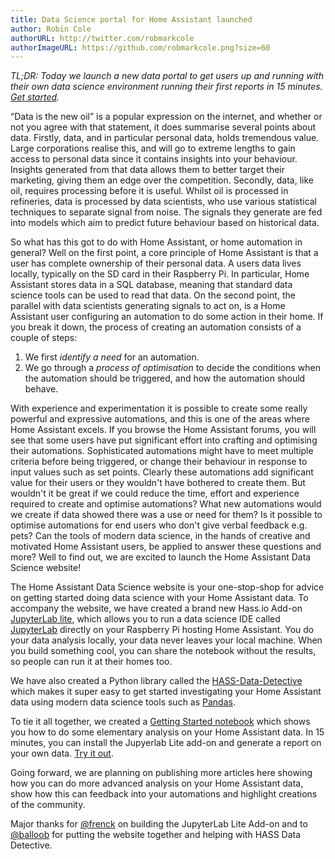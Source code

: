 ```yaml
---
title: Data Science portal for Home Assistant launched
author: Robin Cole
authorURL: http://twitter.com/robmarkcole
authorImageURL: https://github.com/robmarkcole.png?size=60
---
```


_TL;DR: Today we launch a new data portal to get users up and running with their own data science environment running their first reports in 15 minutes. [Get started](/docs/quick-start)._

“Data is the new oil” is a popular expression on the internet, and whether or not you agree with that statement, it does summarise several points about data. Firstly, data, and in particular personal data, holds tremendous value. Large corporations realise this, and will go to extreme lengths to gain access to personal data since it contains insights into your behaviour. Insights generated from that data allows them to better target their marketing, giving them an edge over the competition. Secondly, data, like oil, requires processing before it is useful. Whilst oil is processed in refineries, data is processed by data scientists, who use various statistical techniques to separate signal from noise. The signals they generate are fed into models which aim to predict future behaviour based on historical data.

So what has this got to do with Home Assistant, or home automation in general? Well on the first point, a core principle of Home Assistant is that a user has complete ownership of their personal data. A users data lives locally, typically on the SD card in their Raspberry Pi. In particular, Home Assistant stores data in a SQL database, meaning that standard data science tools can be used to read that data. On the second point, the parallel with data scientists generating signals to act on, is a Home Assistant user configuring an automation to do some action in their home. If you break it down, the process of creating an automation consists of a couple of  steps:

1. We first *identify a need* for an automation.
2. We go through a *process of optimisation* to decide the conditions when the automation should be triggered, and how the automation should behave.

With experience and experimentation it is possible to create some really powerful and expressive automations, and this is one of the areas where Home Assistant excels. If you browse the Home Assistant forums, you will see that some users have put significant effort into crafting and optimising their automations. Sophisticated automations might have to meet multiple criteria before being triggered, or change their behaviour in response to input values such as set points. Clearly these automations add significant value for their users or they wouldn't have bothered to create them. But wouldn't it be great if we could reduce the time, effort and experience required to create and optimise automations? What new automations would we create if data showed there was a use or need for them? Is it possible to optimise automations for end users who don't give verbal feedback e.g. pets? Can the tools of modern data science, in the hands of creative and motivated Home Assistant users, be applied to answer these questions and more? Well to find out, we are excited to launch the Home Assistant Data Science website!

The Home Assistant Data Science website is your one-stop-shop for advice on getting started doing data science with your Home Assistant data. To accompany the website, we have created a brand new Hass.io Add-on [JupyterLab lite](https://github.com/hassio-addons/addon-jupyterlab-lite), which allows you to run a data science IDE called [JupyterLab](https://jupyterlab.readthedocs.io/en/stable/) directly on your Raspberry Pi hosting Home Assistant. You do your data analysis locally, your data never leaves your local machine. When you build something cool, you can share the notebook without the results, so people can run it at their homes too.

We have also created a Python library called the [HASS-Data-Detective](https://github.com/robmarkcole/HASS-data-detective) which makes it super easy to get started investigating your Home Assistant data using modern data science tools such as [Pandas](https://pandas.pydata.org/).

To tie it all together, we created a [Getting Started notebook](https://github.com/home-assistant/home-assistant-notebooks/blob/master/~%20GETTING%20STARTED.ipynb) which shows you how to do some elementary analysis on your Home Assistant data. In 15 minutes, you can install the Jupyerlab Lite add-on and generate a report on your own data. [Try it out](/docs/quick-start).

Going forward, we are planning on publishing more articles here showing how you can do more advanced analysis on your Home Assistant data, show how this can feedback into your automations and highlight creations of the community.

Major thanks for [@frenck](https://github.com/frenck) on building the JupyterLab Lite Add-on and to [@balloob](https://github.com/balloob) for putting the website together and helping with HASS Data Detective.
